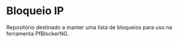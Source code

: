 # Bloqueio IP
Repositório destinado a manter uma lista de bloqueios para uso na ferramenta PfBlockerNG.
